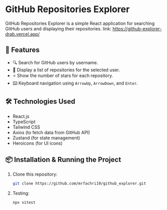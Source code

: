 # GitHub Repositories Explorer

GitHub Repositories Explorer is a simple React application for searching GitHub users and displaying their repositories.
link: https://github-explorer-drab.vercel.app/
## 🚀 Features

- 🔍 Search for GitHub users by username.
- 📂 Display a list of repositories for the selected user.
- ⭐ Show the number of stars for each repository.
- ⌨️ Keyboard navigation using `ArrowUp`, `ArrowDown`, and `Enter`.

## 🛠️ Technologies Used

- React.js
- TypeScript
- Tailwind CSS
- Axios (to fetch data from GitHub API)
- Zustand (for state management)
- Heroicons (for UI icons)

## 📦 Installation & Running the Project

1. Clone this repository:

   ````sh
   git clone https://github.com/mrfachri19/github_explorer.git

2. Testing:
   ```sh
   npx vitest
   ````
